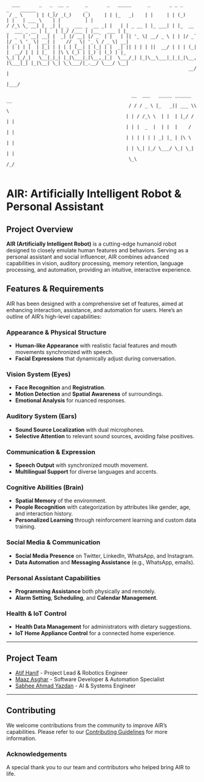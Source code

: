 ```

  ___       _   _  __ _      _       _   _____      _       _ _ _                  _    ______      _           _   
 / _ \     | | (_)/ _(_)    (_)     | | |_   _|    | |     | | (_)                | |   | ___ \    | |         | |  
/ /_\ \_ __| |_ _| |_ _  ___ _  __ _| |   | | _ __ | |_ ___| | |_  __ _  ___ _ __ | |_  | |_/ /___ | |__   ___ | |_ 
|  _  | '__| __| |  _| |/ __| |/ _` | |   | || '_ \| __/ _ \ | | |/ _` |/ _ \ '_ \| __| |    // _ \| '_ \ / _ \| __|
| | | | |  | |_| | | | | (__| | (_| | |  _| || | | | ||  __/ | | | (_| |  __/ | | | |_  | |\ \ (_) | |_) | (_) | |_ 
\_| |_/_|   \__|_|_| |_|\___|_|\__,_|_|  \___/_| |_|\__\___|_|_|_|\__, |\___|_| |_|\__| \_| \_\___/|_.__/ \___/ \__|
                                                                   __/ |                                            
                                                                  |___/                                             

                                              __  ___   _____ ______ __                                                           
                                             / / / _ \ |_   _|| ___ \\ \                                                          
                                            | | / /_\ \  | |  | |_/ / | |                                                         
                                            | | |  _  |  | |  |    /  | |                                                         
                                            | | | | | | _| |_ | |\ \  | |                                                         
                                            | | \_| |_/ \___/ \_| \_| | |                                                         
                                             \_\                     /_/                                                                                                 
                                                                                                                    
```

# AIR: Artificially Intelligent Robot & Personal Assistant

## Project Overview

**AIR (Artificially Intelligent Robot)** is a cutting-edge humanoid robot designed to closely emulate human features and behaviors. Serving as a personal assistant and social influencer, AIR combines advanced capabilities in vision, auditory processing, memory retention, language processing, and automation, providing an intuitive, interactive experience.

## Features & Requirements

AIR has been designed with a comprehensive set of features, aimed at enhancing interaction, assistance, and automation for users. Here’s an outline of AIR’s high-level capabilities:

### Appearance & Physical Structure
- **Human-like Appearance** with realistic facial features and mouth movements synchronized with speech.
- **Facial Expressions** that dynamically adjust during conversation.

### Vision System (Eyes)
- **Face Recognition** and **Registration**.
- **Motion Detection** and **Spatial Awareness** of surroundings.
- **Emotional Analysis** for nuanced responses.

### Auditory System (Ears)
- **Sound Source Localization** with dual microphones.
- **Selective Attention** to relevant sound sources, avoiding false positives.

### Communication & Expression
- **Speech Output** with synchronized mouth movement.
- **Multilingual Support** for diverse languages and accents.

### Cognitive Abilities (Brain)
- **Spatial Memory** of the environment.
- **People Recognition** with categorization by attributes like gender, age, and interaction history.
- **Personalized Learning** through reinforcement learning and custom data training.

### Social Media & Communication
- **Social Media Presence** on Twitter, LinkedIn, WhatsApp, and Instagram.
- **Data Automation** and **Messaging Assistance** (e.g., WhatsApp, emails).

### Personal Assistant Capabilities
- **Programming Assistance** both physically and remotely.
- **Alarm Setting**, **Scheduling**, and **Calendar Management**.

### Health & IoT Control
- **Health Data Management** for administrators with dietary suggestions.
- **IoT Home Appliance Control** for a connected home experience.

---

## Project Team

- [Atif Hanif](https://github.com/atif275) - Project Lead & Robotics Engineer
- [Maaz Asghar](https://github.com/MaazAsghar85) - Software Developer & Automation Specialist
- [Sabhee Ahmad Yazdan](https://github.com/sabheeahmad) - AI & Systems Engineer

---



## Contributing

We welcome contributions from the community to improve AIR’s capabilities. Please refer to our [Contributing Guidelines](CONTRIBUTING.md) for more information.



### Acknowledgements

A special thank you to our team and contributors who helped bring AIR to life.


